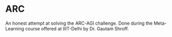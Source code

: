 # ARC
An honest attempt at solving the ARC-AGI challenge. Done during the Meta-Learning course offered at IIIT-Delhi by Dr. Gautam Shroff.
